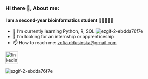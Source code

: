 ### Hi there 👋, About me: 
#### I am a second-year bioinformatics student   👩🏼‍💻🧬🦠   

- 🌱 I’m currently learning Python, R, SQL                            ![ezgif-2-ebdda76f7e](https://github.com/zosiadd/zosiadd/assets/120915010/b0ba597d-de2a-445c-8e56-476d737f8228)
- 💫 I’m looking for an internship or apprenticeship            
- 📫 How to reach me: zofia.ddusinska@gmail.com 



 [<img src='https://cdn.jsdelivr.net/npm/simple-icons@3.0.1/icons/linkedin.svg' alt='linkedin' height='40'>](https://www.linkedin.com/in/zofia-dusińska-23502327b/) 
  


![ezgif-2-ebdda76f7e](https://github.com/zosiadd/zosiadd/assets/120915010/b0ba597d-de2a-445c-8e56-476d737f8228)




